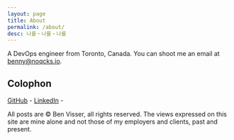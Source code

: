 ```yaml
---
layout: page
title: About
permalink: /about/
desc: 나를・나를・나를
---
```



A DevOps engineer from Toronto, Canada. You can shoot me an email at [benny@noqcks.io](mailto:benny@noqcks.io).

## Colophon

[GitHub](http://github.com/noqcks) -
[LinkedIn](https://ca.linkedin.com/in/bennyvisser) -

All posts are &copy; Ben Visser, all rights reserved. The views expressed on this site are mine alone and not those of my employers and clients, past and present.
